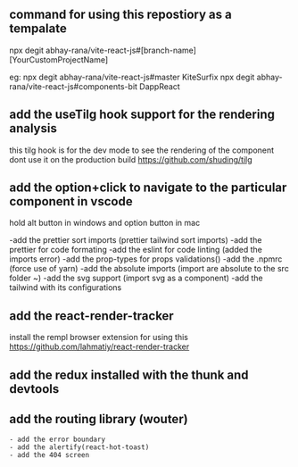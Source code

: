 ## command for using this repostiory as a tempalate
npx degit abhay-rana/vite-react-js#[branch-name] [YourCustomProjectName]

eg: npx degit abhay-rana/vite-react-js#master KiteSurfix
    npx degit abhay-rana/vite-react-js#components-bit DappReact

## add the useTilg hook support for the rendering analysis

this tilg hook is for the dev mode to see the rendering of the component dont use it on the production build
https://github.com/shuding/tilg

## add the option+click to navigate to the particular component in vscode

hold alt button in windows and option button in mac

-add the prettier sort imports (prettier tailwind sort imports)
-add the prettier for code formating
-add the eslint for code linting (added the imports error)
-add the prop-types for props validations()
-add the .npmrc (force use of yarn)
-add the absolute imports (import are absolute to the src folder ~)
-add the svg support (import svg as a component)
-add the tailwind with its configurations

## add the react-render-tracker

install the rempl browser extension for using this
https://github.com/lahmatiy/react-render-tracker

## add the redux installed with the thunk and devtools

## add the routing library (wouter)

    - add the error boundary
    - add the alertify(react-hot-toast)
    - add the 404 screen
